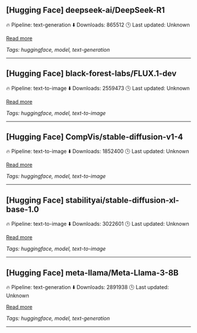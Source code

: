 ## [Hugging Face] deepseek-ai/DeepSeek-R1

🔥 Pipeline: text-generation
⬇️ Downloads: 865512
🕒 Last updated: Unknown

[Read more](https://huggingface.co/deepseek-ai/DeepSeek-R1)

_Tags: huggingface, model, text-generation_

---
## [Hugging Face] black-forest-labs/FLUX.1-dev

🔥 Pipeline: text-to-image
⬇️ Downloads: 2559473
🕒 Last updated: Unknown

[Read more](https://huggingface.co/black-forest-labs/FLUX.1-dev)

_Tags: huggingface, model, text-to-image_

---
## [Hugging Face] CompVis/stable-diffusion-v1-4

🔥 Pipeline: text-to-image
⬇️ Downloads: 1852400
🕒 Last updated: Unknown

[Read more](https://huggingface.co/CompVis/stable-diffusion-v1-4)

_Tags: huggingface, model, text-to-image_

---
## [Hugging Face] stabilityai/stable-diffusion-xl-base-1.0

🔥 Pipeline: text-to-image
⬇️ Downloads: 3022601
🕒 Last updated: Unknown

[Read more](https://huggingface.co/stabilityai/stable-diffusion-xl-base-1.0)

_Tags: huggingface, model, text-to-image_

---
## [Hugging Face] meta-llama/Meta-Llama-3-8B

🔥 Pipeline: text-generation
⬇️ Downloads: 2891938
🕒 Last updated: Unknown

[Read more](https://huggingface.co/meta-llama/Meta-Llama-3-8B)

_Tags: huggingface, model, text-generation_

---
